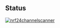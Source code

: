 ## Status

[![nrf24channelscanner](https://catalog.flipperzero.one/application/nrf24channelscanner/widget)](https://catalog.flipperzero.one/application/nrf24channelscanner/page)